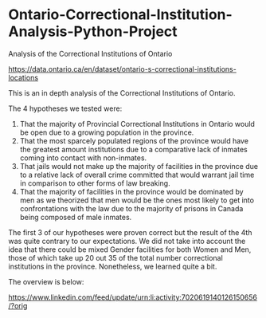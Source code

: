 # Ontario-Correctional-Institution-Analysis-Python-Project
Analysis of the Correctional Institutions of Ontario

https://data.ontario.ca/en/dataset/ontario-s-correctional-institutions-locations

This is an in depth analysis of the Correctional Institutions of Ontario.

The 4 hypotheses we tested were:
1. That the majority of Provincial Correctional Institutions in Ontario would be open due to a growing population in the province.
2. That the most sparcely populated regions of the province would have the greatest amount institutions due to a comparative lack of inmates coming into contact with non-inmates.
3. That jails would not make up the majority of facilities in the province due to a relative lack of overall crime committed that would warrant jail time in comparison to other forms of law breaking.
4. That the majority of facilities in the province would be dominated by men as we theorized that men would be the ones most likely to get into confrontations with the law due to the majority of prisons in Canada being composed of male inmates.

The first 3 of our hypotheses were proven correct but the result of the 4th was quite contrary to our expectations. We did not take into account the idea that there could be mixed Gender facilities for both Women and Men, those of which take up 20 out 35 of the total number correctional institutions in the province. Nonetheless, we learned quite a bit.

The overview is below:

https://www.linkedin.com/feed/update/urn:li:activity:7020619140126150656/?orig


